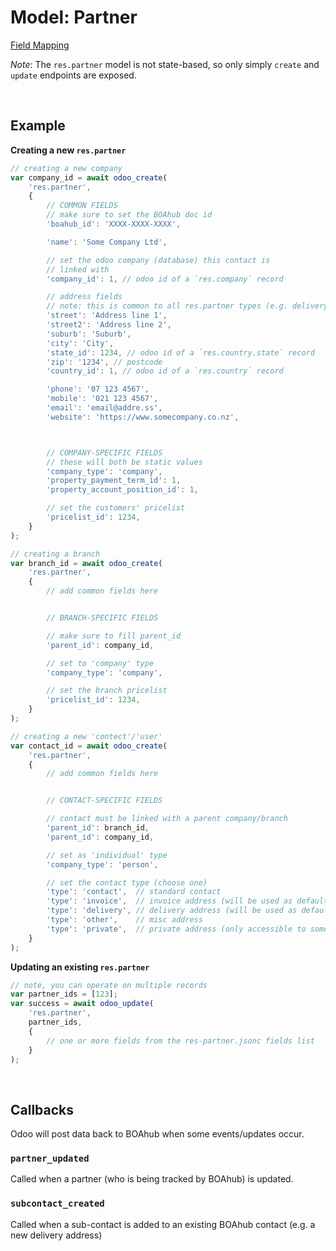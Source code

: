 # Model: Partner

[Field Mapping](res-partner.jsonc)

*Note*: The `res.partner` model is not state-based, so only simply `create` and `update` endpoints are exposed.

<br />

## Example

**Creating a new `res.partner`**
```javascript
// creating a new company
var company_id = await odoo_create(
    'res.partner',
    {
        // COMMON FIELDS
        // make sure to set the BOAhub doc id
        'boahub_id': 'XXXX-XXXX-XXXX',

        'name': 'Some Company Ltd',

        // set the odoo company (database) this contact is
        // linked with
        'company_id': 1, // odoo id of a `res.company` record

        // address fields
        // note: this is common to all res.partner types (e.g. delivery address, branch, etc)
        'street': 'Address line 1',
        'street2': 'Address line 2',
        'suburb': 'Suburb',
        'city': 'City',
        'state_id': 1234, // odoo id of a `res.country.state` record
        'zip': '1234', // postcode
        'country_id': 1, // odoo id of a `res.country` record

        'phone': '07 123 4567',
        'mobile': '021 123 4567',
        'email': 'email@addre.ss',
        'website': 'https://www.somecompany.co.nz',



        // COMPANY-SPECIFIC FIELDS
        // these will both be static values
        'company_type': 'company',
        'property_payment_term_id': 1,
        'property_account_position_id': 1,

        // set the customers' pricelist
        'pricelist_id': 1234,
    }
);

// creating a branch
var branch_id = await odoo_create(
    'res.partner',
    {
        // add common fields here


        // BRANCH-SPECIFIC FIELDS

        // make sure to fill parent_id
        'parent_id': company_id,

        // set to 'company' type
        'company_type': 'company',

        // set the branch pricelist
        'pricelist_id': 1234,
    }
);

// creating a new 'contect'/'user'
var contact_id = await odoo_create(
    'res.partner',
    {
        // add common fields here


        // CONTACT-SPECIFIC FIELDS

        // contact must be linked with a parent company/branch
        'parent_id': branch_id,
        'parent_id': company_id,

        // set as 'individual' type
        'company_type': 'person',

        // set the contact type (choose one)
        'type': 'contact',  // standard contact
        'type': 'invoice',  // invoice address (will be used as default for 'partner_invoice_id')
        'type': 'delivery', // delivery address (will be used as default for 'partner_shipping_id')
        'type': 'other',    // misc address
        'type': 'private',  // private address (only accessible to some Odoo users)
    }
);
```

**Updating an existing `res.partner`**
```javascript
// note, you can operate on multiple records
var partner_ids = [123];
var success = await odoo_update(
    'res.partner',
    partner_ids,
    {
        // one or more fields from the res-partner.jsonc fields list
    }
);
```

<br />

## Callbacks

Odoo will post data back to BOAhub when some events/updates occur.

### `partner_updated`

Called when a partner (who is being tracked by BOAhub) is updated.


### `subcontact_created`

Called when a sub-contact is added to an existing BOAhub contact (e.g. a new delivery address)
